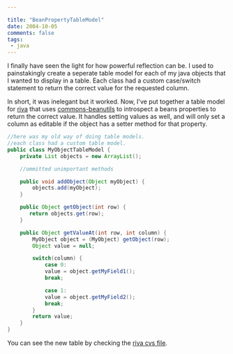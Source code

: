 ```yaml
---

title: "BeanPropertyTableModel"
date: 2004-10-05
comments: false
tags:
 - java
---
```


I finally have seen the light for how powerful reflection can be. I used to painstakingly create a seperate table model for each of my java objects that I wanted to display in a table. Each class had a custom case/switch statement to return the correct value for the requested column.


In short, it was inelegant but it worked. Now, I've put together a table model for [riva](https://riva.dev.java.net) that uses [commons-beanutils](http://jakarta.apache.org/commons) to introspect a beans properties to return the correct value. It handles setting values as well, and will only set a column as editable if the object has a setter method for that property.



```java
//here was my old way of doing table models.
//each class had a custom table model.
public class MyObjectTableModel {
    private List objects = new ArrayList();

    //ommitted unimportant methods

    public void addObject(Object myObject) {
        objects.add(myObject);
    }

    public Object getObject(int row) {
       return objects.get(row);
    }

    public Object getValueAt(int row, int column) {
        MyObject object = (MyObject) getObject(row);
        Object value = null;

        switch(column) {
            case 0:
            value = object.getMyField1();
            break;

            case 1:
            value = object.getMyField2();
            break;
        }
        return value;
    }
}
```



You can see the new table by checking the [riva cvs file](https://riva.dev.java.net/source/browse/riva/riva-core/src/java/com/codecrate/riva/model/BeanPropertyTableModel.java).


